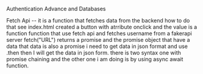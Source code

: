 Authentication Advance and Databases

Fetch Api -- it is a function that fetches data from the backend how to do that see index.html 
created a button with atrribute onclick and the value is a function
function that use fetch api and fetches username from a fakerapi server
fetch("URL") returns a promise and the promise object that have a data that data is also a promise 
i need to get data in json format and use .then then I will get the data in json form.
there is two syntax one with promise chaining and the other one i am doing is by using async await function.